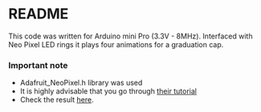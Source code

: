 # README #
This code was written for Arduino mini Pro (3.3V - 8MHz). Interfaced with Neo Pixel LED rings it plays four animations for a graduation cap.

### Important note ###

* Adafruit_NeoPixel.h library was used
* It is highly advisable that you go through [their tutorial](https://learn.adafruit.com/adafruit-neopixel-uberguide/overview)
* Check the result [here](https://www.youtube.com/watch?v=Bh-glHXmJ-Q). 
